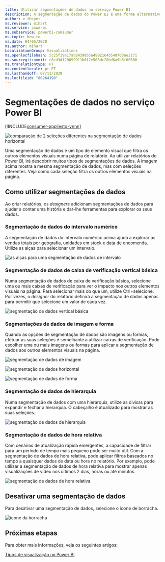```yaml
---
title: Utilizar segmentações de dados no serviço Power BI
description: A segmentação de dados do Power BI é uma forma alternativa de filtrar que restringe a parte do conjunto de dados apresentada nas outras visualizações num relatório.
author: v-thepet
ms.reviewer: mihart
ms.service: powerbi
ms.subservice: powerbi-consumer
ms.topic: how-to
ms.date: 04/06/2020
ms.author: mihart
LocalizationGroup: Visualizations
ms.openlocfilehash: 5c25f19a17ab24398b5a4992104b5487036e2171
ms.sourcegitcommit: e8ed3d120699911b0f2e508dc20bd6a9b5f00580
ms.translationtype: HT
ms.contentlocale: pt-PT
ms.lasthandoff: 07/11/2020
ms.locfileid: "86264190"
---
```

# <a name="slicers-in-the-power-bi-service"></a>Segmentações de dados no serviço Power BI

[!INCLUDE[consumer-appliesto-ynnn](../includes/consumer-appliesto-yynn.md)]

![comparação de 2 seleções diferentes na segmentação de dados horizontal](media/end-user-slicer/power-bi-slider.png)

Uma segmentação de dados é um tipo de elemento visual que filtra os outros elementos visuais numa página de relatório. Ao utilizar relatórios do Power BI, irá descobrir muitos tipos de segmentações de dados. A imagem acima mostra a mesma segmentação de dados, mas com seleções diferentes. Veja como cada seleção filtra os outros elementos visuais na página.  


## <a name="how-to-use-slicers"></a>Como utilizar segmentações de dados
Ao criar relatórios, os *designers* adicionam segmentações de dados para ajudar a contar uma história e dar-lhe ferramentas para explorar os seus dados.

### <a name="numeric-range-slicer"></a>Segmentação de dados do intervalo numérico
 A segmentação de dados do intervalo numérico acima ajuda a explorar as vendas totais por geografia, unidades em stock e data de encomenda. Utilize as alças para selecionar um intervalo. 

![as alças para uma segmentação de dados de intervalo](media/end-user-slicer/power-bi-handles.png)

### <a name="basic-vertical-checkbox-slicer"></a>Segmentação de dados de caixa de verificação vertical básica

Numa segmentação de dados de caixa de verificação básica, selecione uma ou mais caixas de verificação para ver o impacto nos outros elementos visuais na página. Para selecionar mais do que um, utilize Ctrl+selecione. Por vezes, o *designer* do relatório definirá a segmentação de dados apenas para permitir que selecione um valor de cada vez. 

![segmentação de dados vertical básica](media/end-user-slicer/power-bi-basic.png)

### <a name="image-and-shape-slicers"></a>Segmentações de dados de imagem e forma
Quando as opções de segmentação de dados são imagens ou formas, efetuar as suas seleções é semelhante a utilizar caixas de verificação. Pode escolher uma ou mais imagens ou formas para aplicar a segmentação de dados aos outros elementos visuais na página. 

![segmentação de dados de imagem](media/end-user-slicer/power-bi-image.png)    

![segmentação de dados horizontal](media/end-user-slicer/power-bi-horizontal.png)    

![segmentação de dados de forma](media/end-user-slicer/power-bi-boxes.png)

### <a name="hierarchy-slicer"></a>Segmentação de dados de hierarquia

Numa segmentação de dados com uma hierarquia, utilize as divisas para expandir e fechar a hierarquia. O cabeçalho é atualizado para mostrar as suas seleções.

![segmentação de dados de hierarquia](media/end-user-slicer/power-bi-hierarchy.png)

### <a name="relative-time-slicer"></a>Segmentação de dados de hora relativa
Com cenários de atualização rápida emergentes, a capacidade de filtrar para um período de tempo mais pequeno pode ser muito útil.
Com a segmentação de dados de hora relativa, pode aplicar filtros baseados no tempo a quaisquer dados de data ou hora no relatório. Por exemplo, pode utilizar a segmentação de dados de hora relativa para mostrar apenas visualizações de vídeo nos últimos 2 dias, horas ou até minutos. 

![segmentação de dados de hora relativa](media/end-user-slicer/power-bi-relative-time.png)

## <a name="deactivate-a-slicer"></a>Desativar uma segmentação de dados
Para desativar uma segmentação de dados, selecione o ícone de borracha.

![ícone da borracha](media/end-user-slicer/power-bi-eraser.png)

## <a name="next-steps"></a>Próximas etapas
Para obter mais informações, veja os seguintes artigos:

[Tipos de visualização no Power BI](end-user-visualizations.md)

